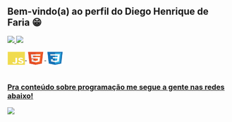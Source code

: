 ## Bem-vindo(a) ao perfil do Diego Henrique de Faria 😁

 <div>
   <a href="https://github.com/BreadcrumbsDiego-Henrique-de-Faria
">
   <img height="180em" src="https://github-readme-stats.vercel.app/api?username=Diego-Henrique-de-Faria
&show_icons=true&theme=tokyonight&include_all_commits=true&count_private=true"/>
   <img height="180em" src="https://github-readme-stats.vercel.app/api/top-langs/?username=BreadcrumbsDiego-Henrique-de-Faria
&layout=compact&langs_count=6&theme=tokyonight"/>
</div>
    
<div style="display: inline_block"><br>
  <img align="center" alt="Js" height="30" width="40" src="https://raw.githubusercontent.com/devicons/devicon/master/icons/javascript/javascript-plain.svg">
  <img align="center" alt="HTML" height="30" width="40" src="https://raw.githubusercontent.com/devicons/devicon/master/icons/html5/html5-original.svg">
  <img align="center" alt="CSS" height="30" width="40" src="https://raw.githubusercontent.com/devicons/devicon/master/icons/css3/css3-original.svg">
</div>
 
<br>
 
### Pra conteúdo sobre programação me segue a gente nas redes abaixo!
 
<div> 

  <a href = "mailto:henriqueedfaria@gmail.com"><img src="https://img.shields.io/badge/-Gmail-%23333?style=for-the-badge&logo=gmail&logoColor=white" target="_blank"></a>
  
